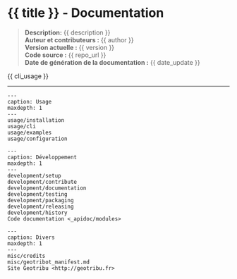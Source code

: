 # {{ title }} - Documentation

> **Description:** {{ description }}  
> **Auteur et contributeurs :** {{ author }}  
> **Version actuelle :** {{ version }}  
> **Code source :** {{ repo_url }}  
> **Date de génération de la documentation :** {{ date_update }}

{{ cli_usage }}

---

```{toctree}
---
caption: Usage
maxdepth: 1
---
usage/installation
usage/cli
usage/examples
usage/configuration
```

```{toctree}
---
caption: Développement
maxdepth: 1
---
development/setup
development/contribute
development/documentation
development/testing
development/packaging
development/releasing
development/history
Code documentation <_apidoc/modules>
```

```{toctree}
---
caption: Divers
maxdepth: 1
---
misc/credits
misc/geotribot_manifest.md
Site Geotribu <http://geotribu.fr>
```
